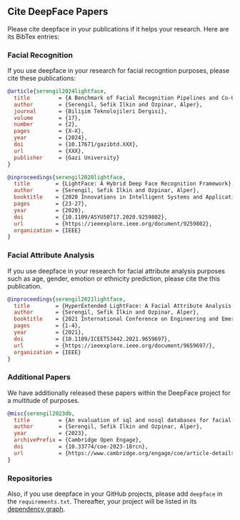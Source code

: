 ## Cite DeepFace Papers

Please cite deepface in your publications if it helps your research. Here are its BibTex entries:

### Facial Recognition

If you use deepface in your research for facial recogntion purposes, please cite these publications:

```BibTeX
@article{serengil2024lightface,
  title         = {A Benchmark of Facial Recognition Pipelines and Co-Usability Performances of Modules},
  author        = {Serengil, Sefik Ilkin and Ozpinar, Alper},
  journal       = {Bilişim Teknolojileri Dergisi},
  volume        = {17},
  number        = {2},
  pages         = {X–X},
  year          = {2024},
  doi           = {10.17671/gazibtd.XXX},
  url           = {XXX},
  publisher     = {Gazi University}
}
```

```BibTeX
@inproceedings{serengil2020lightface,
  title        = {LightFace: A Hybrid Deep Face Recognition Framework},
  author       = {Serengil, Sefik Ilkin and Ozpinar, Alper},
  booktitle    = {2020 Innovations in Intelligent Systems and Applications Conference (ASYU)},
  pages        = {23-27},
  year         = {2020},
  doi          = {10.1109/ASYU50717.2020.9259802},
  url          = {https://ieeexplore.ieee.org/document/9259802},
  organization = {IEEE}
}
```

### Facial Attribute Analysis

If you use deepface in your research for facial attribute analysis purposes such as age, gender, emotion or ethnicity prediction, please cite the this publication.

```BibTeX
@inproceedings{serengil2021lightface,
  title        = {HyperExtended LightFace: A Facial Attribute Analysis Framework},
  author       = {Serengil, Sefik Ilkin and Ozpinar, Alper},
  booktitle    = {2021 International Conference on Engineering and Emerging Technologies (ICEET)},
  pages        = {1-4},
  year         = {2021},
  doi          = {10.1109/ICEET53442.2021.9659697},
  url          = {https://ieeexplore.ieee.org/document/9659697/},
  organization = {IEEE}
}
```

### Additional Papers

We have additionally released these papers within the DeepFace project for a multitude of purposes.

```BibTeX
@misc{serengil2023db,
  title         = {An evaluation of sql and nosql databases for facial recognition pipelines},
  author        = {Serengil, Sefik Ilkin and Ozpinar, Alper},
  year          = {2023},
  archivePrefix = {Cambridge Open Engage},
  doi           = {10.33774/coe-2023-18rcn},
  url           = {https://www.cambridge.org/engage/coe/article-details/63f3e5541d2d184063d4f569}
}
```

### Repositories

Also, if you use deepface in your GitHub projects, please add `deepface` in the `requirements.txt`. Thereafter, your project will be listed in its [dependency graph](https://github.com/serengil/deepface/network/dependents).